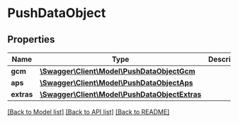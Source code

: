 # PushDataObject

## Properties
Name | Type | Description | Notes
------------ | ------------- | ------------- | -------------
**gcm** | [**\Swagger\Client\Model\PushDataObjectGcm**](PushDataObjectGcm.md) |  | [optional] 
**aps** | [**\Swagger\Client\Model\PushDataObjectAps**](PushDataObjectAps.md) |  | [optional] 
**extras** | [**\Swagger\Client\Model\PushDataObjectExtras**](PushDataObjectExtras.md) |  | [optional] 

[[Back to Model list]](../README.md#documentation-for-models) [[Back to API list]](../README.md#documentation-for-api-endpoints) [[Back to README]](../README.md)



